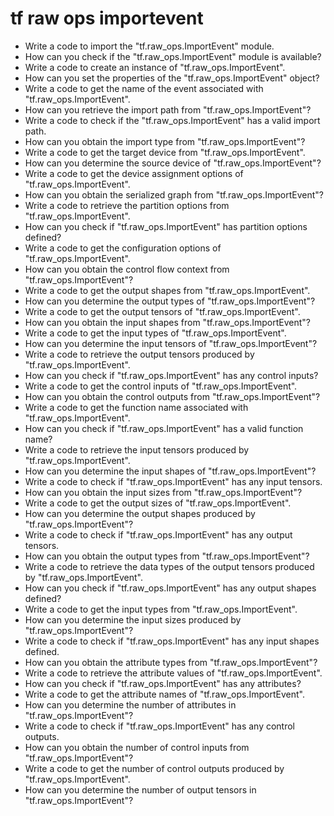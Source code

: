 # tf raw ops importevent

- Write a code to import the "tf.raw_ops.ImportEvent" module.
- How can you check if the "tf.raw_ops.ImportEvent" module is available?
- Write a code to create an instance of "tf.raw_ops.ImportEvent".
- How can you set the properties of the "tf.raw_ops.ImportEvent" object?
- Write a code to get the name of the event associated with "tf.raw_ops.ImportEvent".
- How can you retrieve the import path from "tf.raw_ops.ImportEvent"?
- Write a code to check if the "tf.raw_ops.ImportEvent" has a valid import path.
- How can you obtain the import type from "tf.raw_ops.ImportEvent"?
- Write a code to get the target device from "tf.raw_ops.ImportEvent".
- How can you determine the source device of "tf.raw_ops.ImportEvent"?
- Write a code to get the device assignment options of "tf.raw_ops.ImportEvent".
- How can you obtain the serialized graph from "tf.raw_ops.ImportEvent"?
- Write a code to retrieve the partition options from "tf.raw_ops.ImportEvent".
- How can you check if "tf.raw_ops.ImportEvent" has partition options defined?
- Write a code to get the configuration options of "tf.raw_ops.ImportEvent".
- How can you obtain the control flow context from "tf.raw_ops.ImportEvent"?
- Write a code to get the output shapes from "tf.raw_ops.ImportEvent".
- How can you determine the output types of "tf.raw_ops.ImportEvent"?
- Write a code to get the output tensors of "tf.raw_ops.ImportEvent".
- How can you obtain the input shapes from "tf.raw_ops.ImportEvent"?
- Write a code to get the input types of "tf.raw_ops.ImportEvent".
- How can you determine the input tensors of "tf.raw_ops.ImportEvent"?
- Write a code to retrieve the output tensors produced by "tf.raw_ops.ImportEvent".
- How can you check if "tf.raw_ops.ImportEvent" has any control inputs?
- Write a code to get the control inputs of "tf.raw_ops.ImportEvent".
- How can you obtain the control outputs from "tf.raw_ops.ImportEvent"?
- Write a code to get the function name associated with "tf.raw_ops.ImportEvent".
- How can you check if "tf.raw_ops.ImportEvent" has a valid function name?
- Write a code to retrieve the input tensors produced by "tf.raw_ops.ImportEvent".
- How can you determine the input shapes of "tf.raw_ops.ImportEvent"?
- Write a code to check if "tf.raw_ops.ImportEvent" has any input tensors.
- How can you obtain the input sizes from "tf.raw_ops.ImportEvent"?
- Write a code to get the output sizes of "tf.raw_ops.ImportEvent".
- How can you determine the output shapes produced by "tf.raw_ops.ImportEvent"?
- Write a code to check if "tf.raw_ops.ImportEvent" has any output tensors.
- How can you obtain the output types from "tf.raw_ops.ImportEvent"?
- Write a code to retrieve the data types of the output tensors produced by "tf.raw_ops.ImportEvent".
- How can you check if "tf.raw_ops.ImportEvent" has any output shapes defined?
- Write a code to get the input types from "tf.raw_ops.ImportEvent".
- How can you determine the input sizes produced by "tf.raw_ops.ImportEvent"?
- Write a code to check if "tf.raw_ops.ImportEvent" has any input shapes defined.
- How can you obtain the attribute types from "tf.raw_ops.ImportEvent"?
- Write a code to retrieve the attribute values of "tf.raw_ops.ImportEvent".
- How can you check if "tf.raw_ops.ImportEvent" has any attributes?
- Write a code to get the attribute names of "tf.raw_ops.ImportEvent".
- How can you determine the number of attributes in "tf.raw_ops.ImportEvent"?
- Write a code to check if "tf.raw_ops.ImportEvent" has any control outputs.
- How can you obtain the number of control inputs from "tf.raw_ops.ImportEvent"?
- Write a code to get the number of control outputs produced by "tf.raw_ops.ImportEvent".
- How can you determine the number of output tensors in "tf.raw_ops.ImportEvent"?